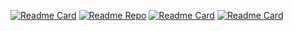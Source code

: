 [![Readme Card](https://github-readme-stats.vercel.app/api?username=yuansheng1549&show_icons=true&theme=blue-green&locale=en)](https://bit.ly/yuansheng)
[![Readme Repo](https://github-readme-stats.vercel.app/api?username=yuansheng1549&show_icons=true&theme=default_repocard&locale=en)](https://bit.ly/yuansheng)
[![Readme Card](https://github-readme-stats.vercel.app/api/pin/?username=anuraghazra&repo=github-readme-stats)](https://bit.ly/yuansheng)
[![Readme Card](https://discord.c99.nl/widget/theme-2/715192025657376820.png)](https://bit.ly/yuansheng)
